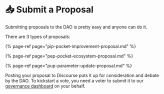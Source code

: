 # 📥 Submit a Proposal

Submitting proposals to the DAO is pretty easy and anyone can do it.

There are 3 types of proposals:

{% page-ref page="pip-pocket-improvement-proposal.md" %}

{% page-ref page="pep-pocket-ecosystem-proposal.md" %}

{% page-ref page="pup-parameter-update-proposal.md" %}

Posting your proposal to Discourse puts it up for consideration and debate by the DAO. To kickstart a vote, you need a voter to submit it to our [governance dashboard](https://gov.pokt.network) on your behalf.

